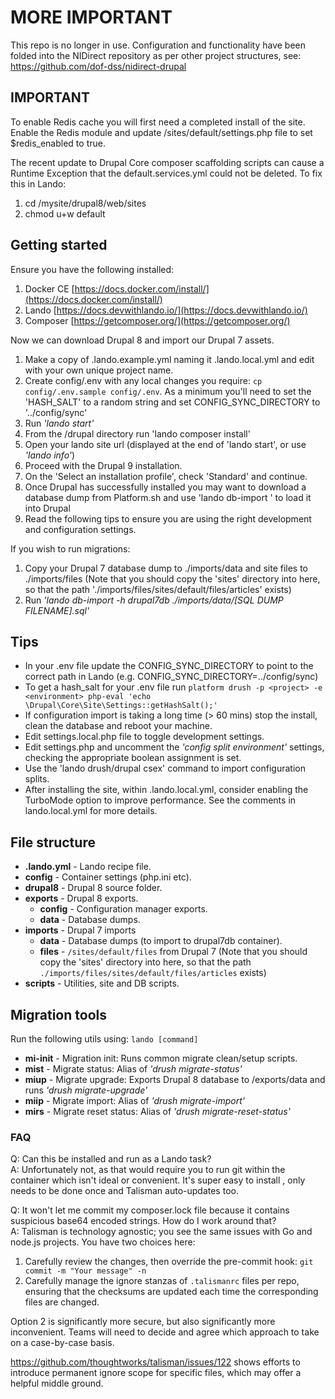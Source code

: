 # MORE IMPORTANT

This repo is no longer in use. Configuration and functionality have been folded into the NIDirect repository as per other project structures, see: https://github.com/dof-dss/nidirect-drupal

## IMPORTANT

To enable Redis cache you will first need a completed install of the site. Enable the Redis module and update /sites/default/settings.php file to set $redis_enabled to true.

The recent update to Drupal Core composer scaffolding scripts can cause a Runtime Exception that the default.services.yml could not be deleted. To fix this in Lando:

1. cd /mysite/drupal8/web/sites
2. chmod u+w default
 

## Getting started
Ensure you have the following installed:

 1. Docker CE [https://docs.docker.com/install/](https://docs.docker.com/install/)
 2. Lando [https://docs.devwithlando.io/](https://docs.devwithlando.io/)
 3. Composer [https://getcomposer.org/](https://getcomposer.org/)

Now we can download Drupal 8 and import our Drupal 7 assets.

 1. Make a copy of .lando.example.yml naming it .lando.local.yml and edit with your own unique project name.
 2. Create config/.env with any local changes you require: `cp config/.env.sample config/.env`. 
	As a minimum you'll need to set the 'HASH_SALT' to a random string and set CONFIG_SYNC_DIRECTORY to '../config/sync'
 3. Run *'lando start'*
 4. From the /drupal directory run 'lando composer install'
 5. Open your lando site url (displayed at the end of 'lando start', or use *'lando info'*)
 6. Proceed with the Drupal 9 installation.
 7. On the 'Select an installation profile', check 'Standard' and continue.
 8. Once Drupal has successfully installed you may want to download a database dump from Platform.sh and
	use 'lando db-import <filename>' to load it into Drupal
 9. Read the following tips to ensure you are using the right development and configuration settings.

If you wish to run migrations:

 1. Copy your Drupal 7 database dump to ./imports/data and site files to ./imports/files (Note that you should copy the 'sites' directory into here, so that the path './imports/files/sites/default/files/articles' exists)
 2. Run *'lando db-import -h drupal7db ./imports/data/[SQL DUMP FILENAME].sql'*

 ## Tips
 - In your .env file update the CONFIG_SYNC_DIRECTORY to point to the correct path in Lando (e.g. CONFIG_SYNC_DIRECTORY=../config/sync)
 - To get a hash_salt for your .env file run `platform drush -p <project> -e <environment> php-eval 'echo \Drupal\Core\Site\Settings::getHashSalt();'`
 - If configuration import is taking a long time (> 60 mins) stop the install, clean the database and reboot your machine. 
 - Edit settings.local.php file to toggle development settings.
 - Edit settings.php and uncomment the *'config split environment'* settings, checking the appropriate boolean assignment is set.
 - Use the 'lando drush/drupal csex' command to import configuration splits.
 - After installing the site, within .lando.local.yml, consider enabling the TurboMode option to improve performance. See the comments in lando.local.yml for more details.

## File structure

 - **.lando.yml** - Lando recipe file.
 - **config** - Container settings (php.ini etc).
 - **drupal8** - Drupal 8 source folder.
 - **exports** - Drupal 8 exports.
	 - **config** - Configuration manager exports.
	 - **data** - Database dumps.
 - **imports** - Drupal 7 imports
	 - **data** - Database dumps (to import to drupal7db container).
	 - **files** - `/sites/default/files` from Drupal 7 (Note that you should copy the 'sites' directory into here, so that the path `./imports/files/sites/default/files/articles` exists)
 - **scripts** - Utilities, site and DB scripts.

## Migration tools
Run the following utils using: `lando [command]`

 - **mi-init** - Migration init: Runs common migrate clean/setup scripts.
 - **mist** - Migrate status: Alias of *'drush migrate-status'*
 - **miup** - Migrate upgrade: Exports Drupal 8 database to /exports/data and runs *'drush migrate-upgrade'*
 - **miip** - Migrate import: Alias of *'drush migrate-import'*
 - **mirs** - Migrate reset status: Alias of *'drush migrate-reset-status'*

### FAQ

Q: Can this be installed and run as a Lando task?\
A: Unfortunately not, as that would require you to run git within the container which isn't ideal or convenient. It's super easy to install
, only needs to be done once and Talisman auto-updates too.

Q: It won't let me commit my composer.lock file because it contains suspicious base64 encoded strings. How do I work around that?\
A: Talisman is technology agnostic; you see the same issues with Go and node.js projects. You have two choices here:

1. Carefully review the changes, then override the pre-commit hook: `git commit -m "Your message" -n`
2. Carefully manage the ignore stanzas of `.talismanrc` files per repo, ensuring that the checksums are updated each time the corresponding files are changed.

Option 2 is significantly more secure, but also significantly more inconvenient. Teams will need to decide and agree which approach to take on a case-by-case basis.

https://github.com/thoughtworks/talisman/issues/122 shows efforts to introduce permanent ignore scope for specific files, which may offer a helpful middle ground.
